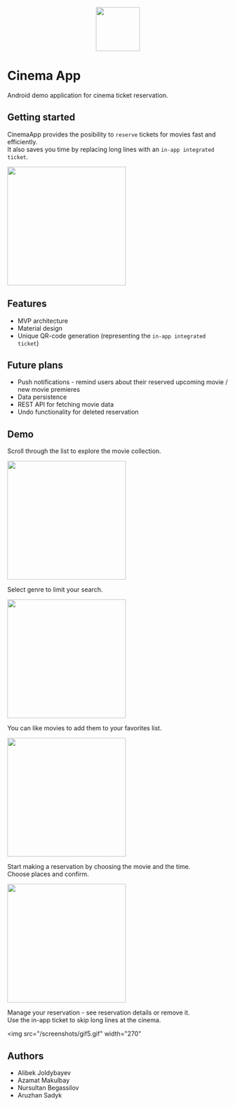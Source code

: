 <p align="center"><img src="/screenshots/logo.png" width="100"></p>  

# Cinema App
Android demo application for cinema ticket reservation.  

## Getting started
CinemaApp provides the posibility to `reserve` tickets for movies fast and efficiently.  
It also saves you time by replacing long lines with an `in-app integrated ticket`.  

<img src="/screenshots/gif1.gif" width="270">

## Features
* MVP architecture
* Material design
* Unique QR-code generation (representing the `in-app integrated ticket`)

## Future plans
* Push notifications - remind users about their reserved upcoming movie / new movie premieres
* Data persistence
* REST API for fetching movie data
* Undo functionality for deleted reservation

## Demo
Scroll through the list to explore the movie collection.

<img src="/screenshots/gif2.gif" width="270">

Select genre to limit your search.

<img src="/screenshots/screenshot1.png" width="270">

You can like movies to add them to your favorites list.

<img src="/screenshots/gif3.gif" width="270">

Start making a reservation by choosing the movie and the time.  
Choose places and confirm.

<img src="/screenshots/gif4.gif" width="270">

Manage your reservation - see reservation details or remove it.  
Use the in-app ticket to skip long lines at the cinema.  

<img src="/screenshots/gif5.gif" width="270"

## Authors
* Alibek Joldybayev 
* Azamat Makulbay
* Nursultan Begassilov   
* Aruzhan Sadyk
